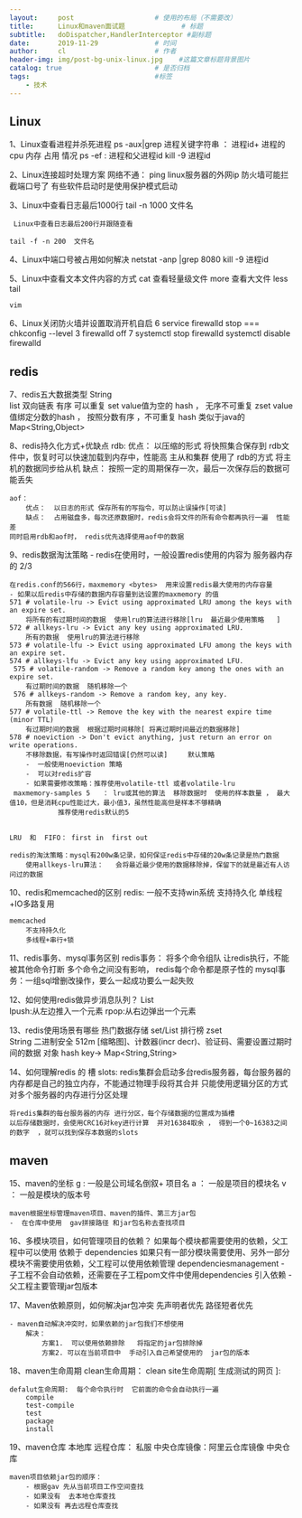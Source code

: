 ```yaml
---
layout:     post                    # 使用的布局（不需要改）
title:      Linux和maven面试题              # 标题 
subtitle:   doDispatcher,HandlerInterceptor #副标题
date:       2019-11-29              # 时间
author:     cl                      # 作者
header-img: img/post-bg-unix-linux.jpg    #这篇文章标题背景图片
catalog: true                       # 是否归档
tags:                               #标签
    - 技术
---
```


## Linux
1、Linux查看进程并杀死进程
	ps -aux|grep  进程关键字符串  ： 进程id+  进程的cpu 内存 占用 情况 
	ps -ef                                     :   进程和父进程id
	kill -9   进程id	

2、Linux连接超时处理方案
	网络不通：   ping  linux服务器的外网ip
	防火墙可能拦截端口号了
	有些软件启动时是使用保护模式启动

3、Linux中查看日志最后1000行
	tail   -n 1000  文件名

     Linux中查看日志最后200行并跟随查看

	tail -f -n 200  文件名  

4、Linux中端口号被占用如何解决
	netstat  -anp  |grep  8080
	kill -9  进程id

5、Linux中查看文本文件内容的方式
	cat   查看轻量级文件
	more   查看大文件
	less
	tail

	vim

6、Linux关闭防火墙并设置取消开机自启
6	service  firewalld   stop
	=== chkconfig  --level  3  firewalld  off 
7  	systemctl  stop firewalld
	systemctl  disable  firewalld

## redis
7、redis五大数据类型
	String   
	list   双向链表   有序 可以重复
	set	value值为空的  hash ， 无序不可重复
	zset	value值绑定分数的hash ， 按照分数有序 ，不可重复
	hash	类似于java的  Map<String,Object>

8、redis持久化方式+优缺点
	rdb:
		优点：  以压缩的形式  将快照集合保存到 rdb文件中，恢复时可以快速加载到内存中，性能高
			主从和集群  使用了 rdb的方式  将主机的数据同步给从机
		缺点：  按照一定的周期保存一次，最后一次保存后的数据可能丢失

	aof：
		优点：  以日志的形式 保存所有的写指令，可以防止误操作[可读]
		缺点：  占用磁盘多，每次还原数据时，redis会将文件的所有命令都再执行一遍  性能差
	同时启用rdb和aof时， redis优先选择使用aof中的数据

9、redis数据淘汰策略
	- redis在使用时，一般设置redis使用的内容为  服务器内存的 2/3

	在redis.conf的566行，maxmemory <bytes>  用来设置redis最大使用的内存容量
	- 如果以后redis中存储的数据内存容量到达设置的maxmemory 的值
	571 # volatile-lru -> Evict using approximated LRU among the keys with an expire set.
		将所有的有过期时间的数据  使用lru的算法进行移除[lru  最近最少使用策略   ]
 	572 # allkeys-lru -> Evict any key using approximated LRU.
		所有的数据  使用lru的算法进行移除
 	573 # volatile-lfu -> Evict using approximated LFU among the keys with an expire set.
 	574 # allkeys-lfu -> Evict any key using approximated LFU.
	 575 # volatile-random -> Remove a random key among the ones with an expire set.
		有过期时间的数据  随机移除一个
	 576 # allkeys-random -> Remove a random key, any key.
		所有数据  随机移除一个
 	577 # volatile-ttl -> Remove the key with the nearest expire time (minor TTL)
		有过期时间的数据  根据过期时间移除[ 将离过期时间最近的数据移除]
 	578 # noeviction -> Don't evict anything, just return an error on write operations.
		不移除数据，有写操作时返回错误[仍然可以读]     默认策略
		-  一般使用noeviction 策略
		-  可以对redis扩容
		- 如果需要修改策略：推荐使用volatile-ttl 或者volatile-lru
	 maxmemory-samples 5   ： lru或其他的算法  移除数据时  使用的样本数量 ， 最大值10，但是消耗cpu性能过大，最小值3，虽然性能高但是样本不够精确
				推荐使用redis默认的5


	LRU  和  FIFO： first in  first out

	redis的淘汰策略：mysql有200w条记录，如何保证redis中存储的20w条记录是热门数据
		使用allkeys-lru算法：   会将最近最少使用的数据移除掉，保留下的就是最近有人访问过的数据 
		 
10、redis和memcached的区别
	redis:  一般不支持win系统
		支持持久化
		单线程+IO多路复用

	memcached
		不支持持久化
		多线程+串行+锁

11、redis事务、mysql事务区别
	redis事务：  将多个命令组队  让redis执行，不能被其他命令打断
		多个命令之间没有影响， redis每个命令都是原子性的
	mysql事务：一组sql增删改操作，要么一起成功要么一起失败

12、如何使用redis做异步消息队列？
	List  
		lpush:从左边推入一个元素
		rpop:从右边弹出一个元素

13、redis使用场景有哪些
	热门数据存储  set/List
	排行榜  zset  	
	String  二进制安全 512m  [缩略图]、计数器(incr  decr)、验证码、需要设置过期时间的数据
	对象  hash    key-> Map<String,String>



14、如何理解redis 的 槽
	slots:
		redis集群会启动多台redis服务器，每台服务器的内存都是自己的独立内存，不能通过物理手段将其合并
		只能使用逻辑分区的方式  对多个服务器的内存进行分区处理
	
	将redis集群的每台服务器的内存 进行分区，每个存储数据的位置成为插槽
	以后存储数据时，会使用CRC16对key进行计算  并对16384取余 ， 得到一个0~16383之间的数字  ，就可以找到保存本数据的slots

## maven

15、maven的坐标
	g  :  一般是公司域名倒叙+  项目名
	a  ： 一般是项目的模块名
	v  ： 一般是模块的版本号

	maven根据坐标管理maven项目、maven的插件、第三方jar包
	-  在仓库中使用  gav拼接路径 和jar包名称去查找项目
16、多模块项目，如何管理项目的依赖？
	如果每个模块都需要使用的依赖，父工程中可以使用 依赖于 dependencies
	如果只有一部分模块需要使用、另外一部分模块不需要使用依赖，父工程可以使用依赖管理  dependenciesmanagement
			- 子工程不会自动依赖，还需要在子工程pom文件中使用dependencies 引入依赖
			- 父工程主要管理jar包版本


17、Maven依赖原则，如何解决jar包冲突
	先声明者优先
	路径短者优先
	
	- maven自动解决冲突时，如果依赖的jar包我们不想使用
		解决：
			方案1.  可以使用依赖排除   将指定的jar包排除掉
			方案2. 可以在当前项目中  手动引入自己希望使用的  jar包的版本 
	

18、maven生命周期
	clean生命周期：
		clean
	site生命周期[ 生成测试的网页  ]:

	defalut生命周期:  每个命令执行时  它前面的命令会自动执行一遍
		compile
		test-compile
		test
		package
		install

19、maven仓库
	本地库
	远程仓库：
		私服
		中央仓库镜像：阿里云仓库镜像
		中央仓库

	maven项目依赖jar包的顺序：
		- 根据gav 先从当前项目工作空间查找
		- 如果没有  去本地仓库查找
		- 如果没有 再去远程仓库查找

